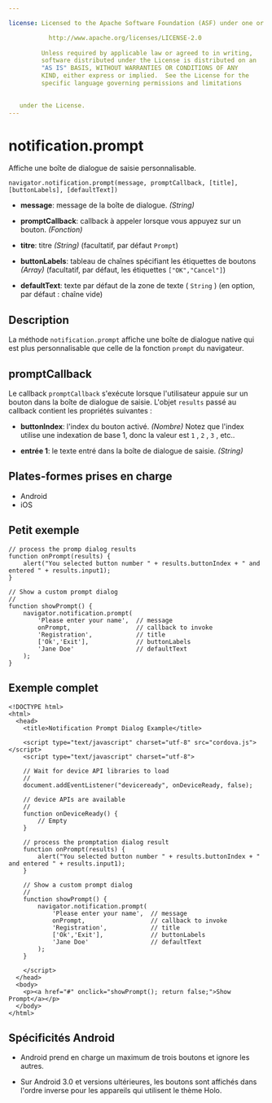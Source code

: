 ```yaml
---

license: Licensed to the Apache Software Foundation (ASF) under one or more contributor license agreements. See the NOTICE file distributed with this work for additional information regarding copyright ownership. The ASF licenses this file to you under the Apache License, Version 2.0 (the "License"); you may not use this file except in compliance with the License. You may obtain a copy of the License at

           http://www.apache.org/licenses/LICENSE-2.0
    
         Unless required by applicable law or agreed to in writing,
         software distributed under the License is distributed on an
         "AS IS" BASIS, WITHOUT WARRANTIES OR CONDITIONS OF ANY
         KIND, either express or implied.  See the License for the
         specific language governing permissions and limitations
    

   under the License.
---
```


# notification.prompt

Affiche une boîte de dialogue de saisie personnalisable.

    navigator.notification.prompt(message, promptCallback, [title], [buttonLabels], [defaultText])
    

*   **message**: message de la boîte de dialogue. *(String)*

*   **promptCallback**: callback à appeler lorsque vous appuyez sur un bouton. *(Fonction)*

*   **titre**: titre *(String)* (facultatif, par défaut `Prompt`)

*   **buttonLabels**: tableau de chaînes spécifiant les étiquettes de boutons *(Array)* (facultatif, par défaut, les étiquettes `["OK","Cancel"]`)

*   **defaultText**: texte par défaut de la zone de texte ( `String` ) (en option, par défaut : chaîne vide)

## Description

La méthode `notification.prompt` affiche une boîte de dialogue native qui est plus personnalisable que celle de la fonction `prompt` du navigateur.

## promptCallback

Le callback `promptCallback` s'exécute lorsque l'utilisateur appuie sur un bouton dans la boîte de dialogue de saisie. L'objet `results` passé au callback contient les propriétés suivantes :

*   **buttonIndex**: l'index du bouton activé. *(Nombre)* Notez que l'index utilise une indexation de base 1, donc la valeur est `1` , `2` , `3` , etc..

*   **entrée 1**: le texte entré dans la boîte de dialogue de saisie. *(String)*

## Plates-formes prises en charge

*   Android
*   iOS

## Petit exemple

    // process the promp dialog results
    function onPrompt(results) {
        alert("You selected button number " + results.buttonIndex + " and entered " + results.input1);
    }
    
    // Show a custom prompt dialog
    //
    function showPrompt() {
        navigator.notification.prompt(
            'Please enter your name',  // message
            onPrompt,                  // callback to invoke
            'Registration',            // title
            ['Ok','Exit'],             // buttonLabels
            'Jane Doe'                 // defaultText
        );
    }
    

## Exemple complet

    <!DOCTYPE html>
    <html>
      <head>
        <title>Notification Prompt Dialog Example</title>
    
        <script type="text/javascript" charset="utf-8" src="cordova.js"></script>
        <script type="text/javascript" charset="utf-8">
    
        // Wait for device API libraries to load
        //
        document.addEventListener("deviceready", onDeviceReady, false);
    
        // device APIs are available
        //
        function onDeviceReady() {
            // Empty
        }
    
        // process the promptation dialog result
        function onPrompt(results) {
            alert("You selected button number " + results.buttonIndex + " and entered " + results.input1);
        }
    
        // Show a custom prompt dialog
        //
        function showPrompt() {
            navigator.notification.prompt(
                'Please enter your name',  // message
                onPrompt,                  // callback to invoke
                'Registration',            // title
                ['Ok','Exit'],             // buttonLabels
                'Jane Doe'                 // defaultText
            );
        }
    
        </script>
      </head>
      <body>
        <p><a href="#" onclick="showPrompt(); return false;">Show Prompt</a></p>
      </body>
    </html>
    

## Spécificités Android

*   Android prend en charge un maximum de trois boutons et ignore les autres.

*   Sur Android 3.0 et versions ultérieures, les boutons sont affichés dans l'ordre inverse pour les appareils qui utilisent le thème Holo.